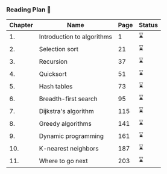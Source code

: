### Reading Plan 📘

|Chapter|Name|Page|Status|
|--|----|----|---------|
|1.|Introduction to algorithms|1|⌛️|
|2.|Selection sort|21|⌛️|
|3.|Recursion|37|⌛️|
|4.|Quicksort|51|⌛️|
|5.|Hash tables|73|⌛️|
|6.|Breadth-first search|95|⌛️|
|7.|Dijkstra's algorithm|115|⌛️|
|8.|Greedy algorithms|141|⌛️|
|9.|Dynamic programming|161|⌛️|
|10.|K-nearest neighbors|187|⌛️|
|11.|Where to go next|203|⌛️|